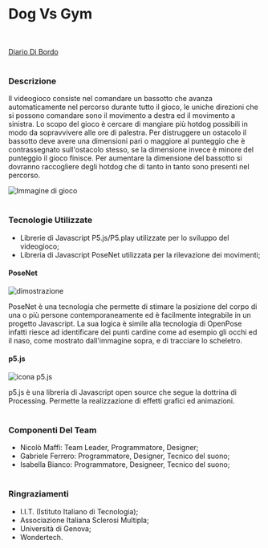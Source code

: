 # Dog Vs Gym
</br>

[Diario Di Bordo](https://docs.google.com/spreadsheets/d/1i7o-DaUBjdFxjFVex9U1yanGdgBvGvw5iJV6RIwK5No/edit?usp=sharing)
</br></br>

### Descrizione
Il videogioco consiste nel comandare un bassotto che avanza automaticamente nel percorso durante tutto il gioco, le uniche direzioni che si possono comandare sono il movimento a destra ed il movimento a sinistra.
Lo scopo del gioco è cercare di mangiare più hotdog possibili in modo da sopravvivere alle ore di palestra. Per distruggere un ostacolo il bassotto deve avere una dimensioni pari o maggiore al
punteggio che è contrassegnato sull'ostacolo stesso, se la dimensione invece è minore del punteggio il gioco finisce.
Per aumentare la dimensione del bassotto si dovranno raccogliere degli hotdog che di tanto in tanto sono presenti nel percorso.

![Immagine di gioco](https://raw.githubusercontent.com/New-OXO/Progetto/main/images/first_idea.png)
</br></br>

### Tecnologie Utilizzate
- Librerie di Javascript P5.js/P5.play utilizzate per lo sviluppo del videogioco;
- Libreria di Javascript PoseNet utilizzata per la rilevazione dei movimenti;

#### PoseNet
![dimostrazione](https://raw.githubusercontent.com/tensorflow/tfjs-models/master/posenet/demos/camera.gif)

PoseNet è una tecnologia che permette di stimare la posizione del corpo di una o più persone contemporaneamente ed è facilmente integrabile in un progetto Javascript.
La sua logica è simile alla tecnologia di OpenPose infatti riesce ad identificare dei punti cardine come ad esempio gli occhi ed il naso, come mostrato dall'immagine sopra, e di tracciare lo scheletro.

#### p5.js
![icona p5.js](https://princetonlibrary.org/wp-content/uploads/2018/04/p5js.png)

p5.js è una libreria di Javascript open source che segue la dottrina di Processing.
Permette la realizzazione di effetti grafici ed animazioni.
</br></br>

### Componenti Del Team
- Nicolò Maffi: Team Leader, Programmatore, Designer;
- Gabriele Ferrero: Programmatore, Designer, Tecnico del suono;
- Isabella Bianco: Programmatore, Designeer, Tecnico del suono;
</br></br>

### Ringraziamenti
- I.I.T. (Istituto Italiano di Tecnologia);
- Associazione Italiana Sclerosi Multipla;
- Università di Genova;
- Wondertech.
